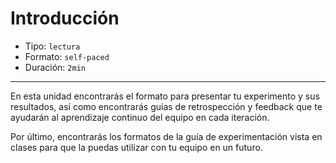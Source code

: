 # Introducción

* Tipo: `lectura`
* Formato: `self-paced`
* Duración: `2min`

***

En esta unidad encontrarás el formato para presentar tu experimento y
sus resultados, así como encontrarás guias de retrospección y feedback que te
ayudarán al aprendizaje continuo del equipo en cada iteración.

Por último, encontrarás los formatos de la guía de experimentación vista en
clases para que la puedas utilizar con tu equipo en un futuro.
